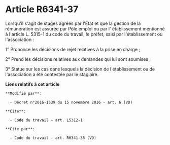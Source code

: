 # Article R6341-37

Lorsqu'il s'agit de stages agréés par l'Etat et que la gestion de la rémunération est assurée par Pôle emploi ou par l'
établissement mentionné à l'article L. 5315-1 du code du travail, le préfet, saisi par l'établissement ou l'association : 

1° Prononce les décisions de rejet relatives à la prise en charge ; 

2° Prend les décisions relatives aux demandes qui lui sont soumises ; 

3° Statue sur les cas dans lesquels la décision de l'établissement ou de l'association a été contestée par le stagiaire.

**Liens relatifs à cet article**

	**Modifié par**:

	  - Décret n°2016-1539 du 15 novembre 2016 - art. 6 (VD)

	**Cite**:

	  - Code du travail - art. L5312-1

	**Cité par**:

	  - Code du travail - art. R6341-38 (VD)

